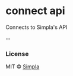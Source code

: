 # connect api

Connects to Simpla's API

--

### License

MIT © [Simpla](admin@simpla.io)

[bower-badge]: https://img.shields.io/bower/v/sm-connect-api.svg
[bowerlicense-badge]: https://img.shields.io/bower/l/sm-connect-api.svg
[travis-badge]: https://img.shields.io/travis/simplaio/sm-connect-api.svg
[travis-url]: https://travis-ci.org/simplaio/sm-connect-api
[bowerdeps-badge]: https://img.shields.io/gemnasium/simplaio/sm-connect-api.svg
[bowerdeps-url]: https://gemnasium.com/bower/sm-connect-api
[npmdeps-badge]: https://img.shields.io/david/simplaio/sm-connect-api.svg
[npmdeps-url]: https://david-dm.org/simplaio/sm-connect-api
[npmdevdeps-badge]: https://img.shields.io/david/dev/simplaio/sm-connect-api.svg?theme=shields.io
[npmdevdeps-url]: https://david-dm.org/dev/simplaio/sm-connect-api#info=devDependencies
